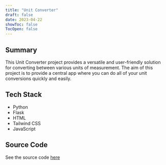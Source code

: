 ```yaml
---
title: "Unit Converter"
draft: false
date: 2023-04-22
showToc: false
TocOpen: false
---
```

## Summary

This Unit Converter project provides a versatile and user-friendly solution for converting between various units of measurement. The aim of this project is to provide a central app where you can do all of your unit conversions quickly and easily.

## Tech Stack

- Python
- Flask
- HTML
- Tailwind CSS
- JavaScript

## Source Code

See the source code [here](https://github.com/amanthanvi/unit-converter)
